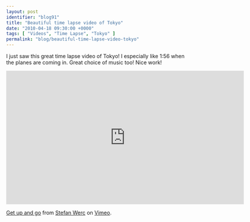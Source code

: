 ```yaml
---
layout: post
identifier: "blog91"
title: "Beautiful time lapse video of Tokyo"
date: "2010-04-18 09:30:00 +0000"
tags: [ "Videos", "Time Lapse", "Tokyo" ]
permalink: "blog/beautiful-time-lapse-video-tokyo"
---
```

I just saw this great time lapse video of Tokyo! I especially like 1:56 when the planes are coming in. Great choice of music too! Nice work!

<iframe src="https://player.vimeo.com/video/10988919" width="640" height="360" frameborder="0" webkitallowfullscreen mozallowfullscreen allowfullscreen></iframe>

[Get up and go](http://vimeo.com/10988919) from [Stefan Werc](http://vimeo.com/user1393923) on [Vimeo](http://vimeo.com/).